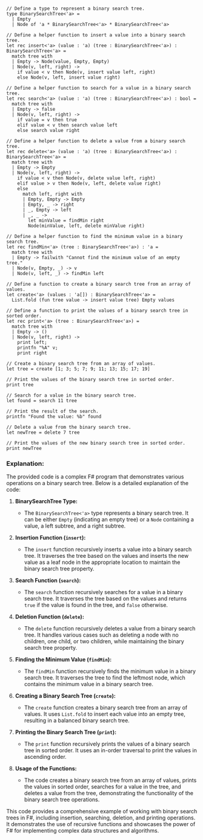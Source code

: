 ```f#

// Define a type to represent a binary search tree.
type BinarySearchTree<'a> =
  | Empty
  | Node of 'a * BinarySearchTree<'a> * BinarySearchTree<'a>

// Define a helper function to insert a value into a binary search tree.
let rec insert<'a> (value : 'a) (tree : BinarySearchTree<'a>) : BinarySearchTree<'a> =
  match tree with
  | Empty -> Node(value, Empty, Empty)
  | Node(v, left, right) ->
    if value < v then Node(v, insert value left, right)
    else Node(v, left, insert value right)

// Define a helper function to search for a value in a binary search tree.
let rec search<'a> (value : 'a) (tree : BinarySearchTree<'a>) : bool =
  match tree with
  | Empty -> false
  | Node(v, left, right) ->
    if value = v then true
    elif value < v then search value left
    else search value right

// Define a helper function to delete a value from a binary search tree.
let rec delete<'a> (value : 'a) (tree : BinarySearchTree<'a>) : BinarySearchTree<'a> =
  match tree with
  | Empty -> Empty
  | Node(v, left, right) ->
    if value < v then Node(v, delete value left, right)
    elif value > v then Node(v, left, delete value right)
    else
      match left, right with
      | Empty, Empty -> Empty
      | Empty, _ -> right
      | _, Empty -> left
      | _, _ ->
        let minValue = findMin right
        Node(minValue, left, delete minValue right)

// Define a helper function to find the minimum value in a binary search tree.
let rec findMin<'a> (tree : BinarySearchTree<'a>) : 'a =
  match tree with
  | Empty -> failwith "Cannot find the minimum value of an empty tree."
  | Node(v, Empty, _) -> v
  | Node(v, left, _) -> findMin left

// Define a function to create a binary search tree from an array of values.
let create<'a> (values : 'a[]) : BinarySearchTree<'a> =
  List.fold (fun tree value -> insert value tree) Empty values

// Define a function to print the values of a binary search tree in sorted order.
let rec print<'a> (tree : BinarySearchTree<'a>) =
  match tree with
  | Empty -> ()
  | Node(v, left, right) ->
    print left;
    printfn "%A" v;
    print right

// Create a binary search tree from an array of values.
let tree = create [1; 3; 5; 7; 9; 11; 13; 15; 17; 19]

// Print the values of the binary search tree in sorted order.
print tree

// Search for a value in the binary search tree.
let found = search 11 tree

// Print the result of the search.
printfn "Found the value: %b" found

// Delete a value from the binary search tree.
let newTree = delete 7 tree

// Print the values of the new binary search tree in sorted order.
print newTree
```

### Explanation:

The provided code is a complex F# program that demonstrates various operations on a binary search tree. Below is a detailed explanation of the code:

1. **BinarySearchTree Type:**
   - The `BinarySearchTree<'a>` type represents a binary search tree. It can be either `Empty` (indicating an empty tree) or a `Node` containing a value, a left subtree, and a right subtree.

2. **Insertion Function (`insert`):**
   - The `insert` function recursively inserts a value into a binary search tree. It traverses the tree based on the values and inserts the new value as a leaf node in the appropriate location to maintain the binary search tree property.

3. **Search Function (`search`):**
   - The `search` function recursively searches for a value in a binary search tree. It traverses the tree based on the values and returns `true` if the value is found in the tree, and `false` otherwise.

4. **Deletion Function (`delete`):**
   - The `delete` function recursively deletes a value from a binary search tree. It handles various cases such as deleting a node with no children, one child, or two children, while maintaining the binary search tree property.

5. **Finding the Minimum Value (`findMin`):**
   - The `findMin` function recursively finds the minimum value in a binary search tree. It traverses the tree to find the leftmost node, which contains the minimum value in a binary search tree.

6. **Creating a Binary Search Tree (`create`):**
   - The `create` function creates a binary search tree from an array of values. It uses `List.fold` to insert each value into an empty tree, resulting in a balanced binary search tree.

7. **Printing the Binary Search Tree (`print`):**
   - The `print` function recursively prints the values of a binary search tree in sorted order. It uses an in-order traversal to print the values in ascending order.

8. **Usage of the Functions:**
   - The code creates a binary search tree from an array of values, prints the values in sorted order, searches for a value in the tree, and deletes a value from the tree, demonstrating the functionality of the binary search tree operations.

This code provides a comprehensive example of working with binary search trees in F#, including insertion, searching, deletion, and printing operations. It demonstrates the use of recursive functions and showcases the power of F# for implementing complex data structures and algorithms.